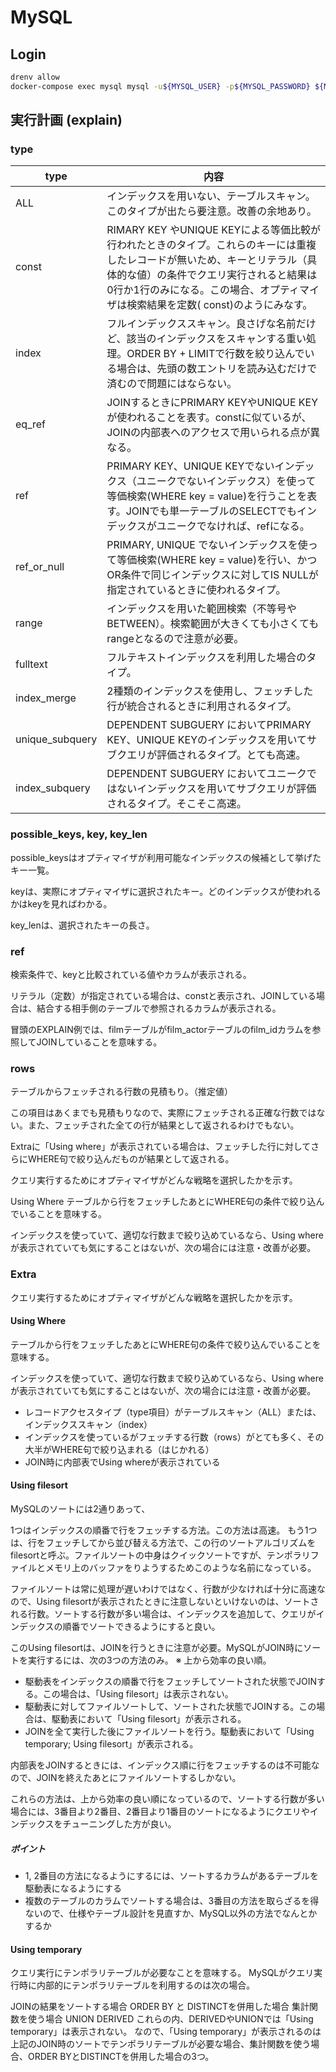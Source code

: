 # MySQL

## Login

```bash
drenv allow
docker-compose exec mysql mysql -u${MYSQL_USER} -p${MYSQL_PASSWORD} ${MYSQL_DATABASE}
```

## 実行計画 (explain)

### type

| type            | 内容                                                                                                                                           |
|-----------------|----------------------------------------------------------------------------------------------------------------------------------------------|
| ALL             | インデックスを用いない、テーブルスキャン。このタイプが出たら要注意。改善の余地あり。                                                                                                   |
| const           | RIMARY KEY やUNIQUE KEYによる等価比較が行われたときのタイプ。これらのキーには重複したレコードが無いため、キーとリテラル（具体的な値）の条件でクエリ実行されると結果は0行か1行のみになる。この場合、オプティマイザは検索結果を定数( const)のようにみなす。 |
| index           | フルインデックススキャン。良さげな名前だけど、該当のインデックスをスキャンする重い処理。ORDER BY + LIMITで行数を絞り込んでいる場合は、先頭の数エントリを読み込むだけで済むので問題にはならない。                                     |
| eq_ref          | JOINするときにPRIMARY KEYやUNIQUE KEYが使われることを表す。constに似ているが、JOINの内部表へのアクセスで用いられる点が異なる。                                                             |
| ref             | PRIMARY KEY、UNIQUE KEYでないインデックス（ユニークでないインデックス）を使って等価検索(WHERE key = value)を行うことを表す。JOINでも単一テーブルのSELECTでもインデックスがユニークでなければ、refになる。              |
| ref_or_null     | PRIMARY, UNIQUE でないインデックスを使って等価検索(WHERE key = value)を行い、かつOR条件で同じインデックスに対してIS NULLが指定されているときに使われるタイプ。                                        |
| range           | インデックスを用いた範囲検索（不等号やBETWEEN）。検索範囲が大きくても小さくてもrangeとなるので注意が必要。                                                                                  |
| fulltext        | フルテキストインデックスを利用した場合のタイプ。                                                                                                                     |
| index_merge     | 2種類のインデックスを使用し、フェッチした行が統合されるときに利用されるタイプ。                                                                                                     |
| unique_subquery | DEPENDENT SUBGUERY においてPRIMARY KEY、UNIQUE KEYのインデックスを用いてサブクエリが評価されるタイプ。とても高速。                                                                |
| index_subquery  | DEPENDENT SUBGUERY においてユニークではないインデックスを用いてサブクエリが評価されるタイプ。そこそこ高速。                                                                              |


### possible_keys, key, key_len

possible_keysはオプティマイザが利用可能なインデックスの候補として挙げたキー一覧。

keyは、実際にオプティマイザに選択されたキー。どのインデックスが使われるかはkeyを見ればわかる。

key_lenは、選択されたキーの長さ。


### ref 

検索条件で、keyと比較されている値やカラムが表示される。

リテラル（定数）が指定されている場合は、constと表示され、JOINしている場合は、結合する相手側のテーブルで参照されるカラムが表示される。

冒頭のEXPLAIN例では、filmテーブルがfilm_actorテーブルのfilm_idカラムを参照してJOINしていることを意味する。

### rows

テーブルからフェッチされる行数の見積もり。（推定値）

この項目はあくまでも見積もりなので、実際にフェッチされる正確な行数ではない。また、フェッチされた全ての行が結果として返されるわけでもない。

Extraに「Using where」が表示されている場合は、フェッチした行に対してさらにWHERE句で絞り込んだものが結果として返される。

クエリ実行するためにオプティマイザがどんな戦略を選択したかを示す。

Using Where
テーブルから行をフェッチしたあとにWHERE句の条件で絞り込んでいることを意味する。

インデックスを使っていて、適切な行数まで絞り込めているなら、Using whereが表示されていても気にすることはないが、次の場合には注意・改善が必要。


### Extra

クエリ実行するためにオプティマイザがどんな戦略を選択したかを示す。

#### Using Where
テーブルから行をフェッチしたあとにWHERE句の条件で絞り込んでいることを意味する。

インデックスを使っていて、適切な行数まで絞り込めているなら、Using whereが表示されていても気にすることはないが、次の場合には注意・改善が必要。

- レコードアクセスタイプ（type項目）がテーブルスキャン（ALL）または、インデックススキャン（index）
- インデックスを使っているがフェッチする行数（rows）がとても多く、その大半がWHERE句で絞り込まれる（はじかれる）
- JOIN時に内部表でUsing whereが表示されている

#### Using filesort 

MySQLのソートには2通りあって、

1つはインデックスの順番で行をフェッチする方法。この方法は高速。
もう1つは、行をフェッチしてから並び替える方法で、この行のソートアルゴリズムをfilesortと呼ぶ。ファイルソートの中身はクイックソートですが、テンポラリファイルとメモリ上のバッファをりようするためこのような名前になっている。

ファイルソートは常に処理が遅いわけではなく、行数が少なければ十分に高速なので、Using filesortが表示されたときに注意しないといけないのは、ソートされる行数。ソートする行数が多い場合は、インデックスを追加して、クエリがインデックスの順番でソートできるようにすると良い。

このUsing filesortは、JOINを行うときに注意が必要。MySQLがJOIN時にソートを実行するには、次の3つの方法のみ。
※ 上から効率の良い順。

- 駆動表をインデックスの順番で行をフェッチしてソートされた状態でJOINする。この場合は、「Using filesort」は表示されない。
- 駆動表に対してファイルソートして、ソートされた状態でJOINする。この場合は、駆動表において「Using filesort」が表示される。
- JOINを全て実行した後にファイルソートを行う。駆動表において「Using temporary; Using filesort」が表示される。
 
内部表をJOINするときには、インデックス順に行をフェッチするのは不可能なので、JOINを終えたあとにファイルソートするしかない。

これらの方法は、上から効率の良い順になっているので、ソートする行数が多い場合には、3番目より2番目、2番目より1番目のソートになるようにクエリやインデックスをチューニングした方が良い。

##### ポイント
- 1, 2番目の方法になるようにするには、ソートするカラムがあるテーブルを駆動表になるようにする
- 複数のテーブルのカラムでソートする場合は、3番目の方法を取らざるを得ないので、仕様やテーブル設計を見直すか、MySQL以外の方法でなんとかするか

#### Using temporary

クエリ実行にテンポラリテーブルが必要なことを意味する。
MySQLがクエリ実行時に内部的にテンポラリテーブルを利用するのは次の場合。

JOINの結果をソートする場合
ORDER BY と DISTINCTを併用した場合
集計関数を使う場合
UNION
DERIVED
これらの内、DERIVEDやUNIONでは「Using temporary」は表示されない。
なので、「Using temporary」が表示されるのは上記のJOIN時のソートでテンポラリテーブルが必要な場合、集計関数を使う場合、ORDER BYとDISTINCTを併用した場合の3つ。
